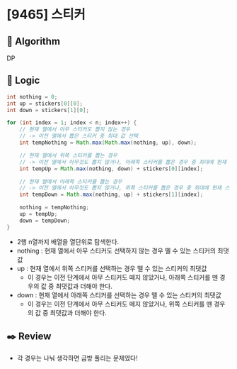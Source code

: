 # [9465] 스티커

## :pushpin: **Algorithm**

DP

## :round_pushpin: **Logic**

```java
int nothing = 0;
int up = stickers[0][0];
int down = stickers[1][0];

for (int index = 1; index < n; index++) {
    // 현재 열에서 아무 스티커도 뽑지 않는 경우
    // -> 이전 열에서 뽑은 스티커 중 최대 값 선택
    int tempNothing = Math.max(Math.max(nothing, up), down);

    // 현재 열에서 위쪽 스티커를 뽑는 경우
    // -> 이전 열에서 아무것도 뽑지 않거나, 아래쪽 스티커를 뽑은 경우 중 최대에 현재 스티커 더하기
    int tempUp = Math.max(nothing, down) + stickers[0][index];

    // 현재 열에서 아래쪽 스티커를 뽑는 경우
    // -> 이전 열에서 아무것도 뽑지 않거나, 위쪽 스티커를 뽑은 경우 중 최대에 현재 스티커 더하기
    int tempDown = Math.max(nothing, up) + stickers[1][index];

    nothing = tempNothing;
    up = tempUp;
    down = tempDown;
}
```

- 2행 n열까지 배열을 열단위로 탐색한다.
- nothing : 현재 열에서 아무 스티커도 선택하지 않는 경우 뗄 수 있는 스티커의 최댓값
- up : 현재 열에서 위쪽 스티커를 선택하는 경우 뗄 수 있는 스티커의 최댓값
  - 이 경우는 이전 단계에서 아무 스티커도 떼지 않았거나, 아래쪽 스티커를 뗀 경우의 값 중 최댓값과 더해야 한다.
- down : 현재 열에서 아래쪽 스티커를 선택하는 경우 뗄 수 있는 스티커의 최댓값
  - 이 경우는 이전 단계에서 아무 스티커도 떼지 않았거나, 위쪽 스티커를 뗀 경우의 값 중 최댓값과 더해야 한다.

## :black_nib: **Review**
- 각 경우는 나눠 생각하면 금방 풀리는 문제였다!